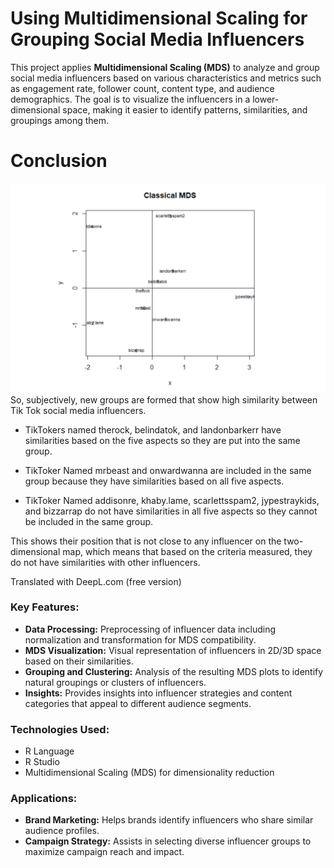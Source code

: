 # Using Multidimensional Scaling for Grouping Social Media Influencers

This project applies **Multidimensional Scaling (MDS)** to analyze and group social media influencers based on various characteristics and metrics such as engagement rate, follower count, content type, and audience demographics. The goal is to visualize the influencers in a lower-dimensional space, making it easier to identify patterns, similarities, and groupings among them.

# Conclusion
![Alt text](https://github.com/NauvalMuzaki7/MDS_Project/blob/main/Screenshot%202025-03-02%20at%2016.54.50.png)
So, subjectively, new groups are formed that show high similarity between Tik Tok social media influencers.

- TikTokers named therock, belindatok, and landonbarkerr have similarities based on the five aspects so they are put into the same group. 

- TikToker Named mrbeast and onwardwanna are included in the same group because they have similarities based on all five aspects.

- TikToker Named addisonre, khaby.lame, scarlettsspam2, jypestraykids, and bizzarrap do not have similarities in all five aspects so they cannot be included in the same group. 

This shows their position that is not close to any influencer on the two-dimensional map, which means that based on the criteria measured, they do not have similarities with other influencers.

Translated with DeepL.com (free version)

### Key Features:
- **Data Processing:** Preprocessing of influencer data including normalization and transformation for MDS compatibility.
- **MDS Visualization:** Visual representation of influencers in 2D/3D space based on their similarities.
- **Grouping and Clustering:** Analysis of the resulting MDS plots to identify natural groupings or clusters of influencers.
- **Insights:** Provides insights into influencer strategies and content categories that appeal to different audience segments.

### Technologies Used:
- R Language
- R Studio
- Multidimensional Scaling (MDS) for dimensionality reduction

### Applications:
- **Brand Marketing:** Helps brands identify influencers who share similar audience profiles.
- **Campaign Strategy:** Assists in selecting diverse influencer groups to maximize campaign reach and impact.
